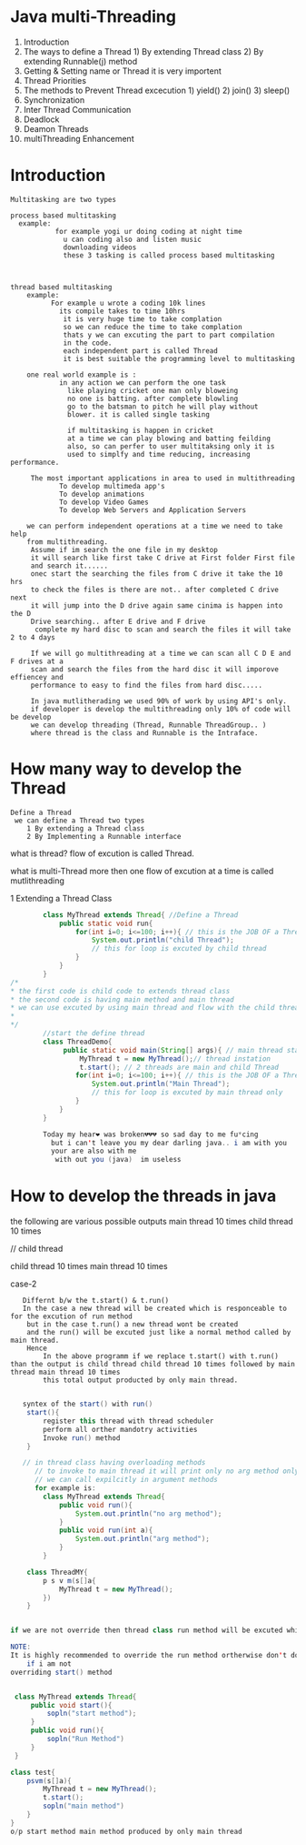 # Java multi-Threading
   1) Introduction
   2) The ways to define a Thread
            1) By extending Thread class
            2) By extending Runnable(j) method
   3) Getting & Setting name or Thread
it is very importent
   4) Thread Priorities
   5) The methods to Prevent Thread excecution
            1) yield()
            2) join()
            3) sleep()
   6) Synchronization
   7) Inter Thread Communication
   8) Deadlock
   9) Deamon Threads
   10) multiThreading Enhancement


# Introduction
    Multitasking are two types 

    process based multitasking
      example: 
               for example yogi ur doing coding at night time 
                 u can coding also and listen music
                 downloading videos 
                 these 3 tasking is called process based multitasking



    thread based multitasking
        example:
              For example u wrote a coding 10k lines 
                its compile takes to time 10hrs 
                 it is very huge time to take complation
                 so we can reduce the time to take complation
                 thats y we can excuting the part to part compilation
                 in the code.
                 each independent part is called Thread 
                 it is best suitable the programming level to multitasking
        
        one real world example is :
                in any action we can perform the one task
                  like playing cricket one man only bloweing 
                  no one is batting. after complete blowling 
                  go to the batsman to pitch he will play without
                  blower. it is called single tasking

                  if multitasking is happen in cricket 
                  at a time we can play blowing and batting feilding
                  also, so can perfer to user multitaksing only it is
                  used to simplfy and time reducing, increasing performance.

         The most important applications in area to used in multithreading
                To develop multimeda app's
                To develop animations
                To develop Video Games
                To develop Web Servers and Application Servers
        
        we can perform independent operations at a time we need to take help 
        from multithreading. 
         Assume if im search the one file in my desktop 
         it will search like first take C drive at First folder First file
         and search it......
         onec start the searching the files from C drive it take the 10 hrs
         to check the files is there are not.. after completed C drive next 
         it will jump into the D drive again same cinima is happen into the D
         Drive searching.. after E drive and F drive  
          complete my hard disc to scan and search the files it will take 2 to 4 days

         If we will go multithreading at a time we can scan all C D E and F drives at a 
         scan and search the files from the hard disc it will imporove effiencey and 
         performance to easy to find the files from hard disc.....
                 
         In java mutlitherading we used 90% of work by using API's only.
         if developer is develop the multithreading only 10% of code will be develop
         we can develop threading (Thread, Runnable ThreadGroup.. )     
         where thread is the class and Runnable is the Intraface.

# How many way to develop the Thread

    Define a Thread
     we can define a Thread two types
        1 By extending a Thread class
        2 By Implementing a Runnable interface
   

   what is thread?
    flow of excution is called Thread.
   
   what is multi-Thread 
    more then one flow of excution at a time is called mutlithreading

1 Extending a Thread Class
```java
        class MyThread extends Thread{ //Define a Thread
            public static void run{
                for(int i=0; i<=100; i++){ // this is the JOB OF a Thread
                    System.out.println("child Thread");
                    // this for loop is excuted by child thread
                }
            }
        }
/*
* the first code is child code to extends thread class
* the second code is having main method and main thread 
* we can use excuted by using main thread and flow with the child thread.
* 
*/
        //start the define thread
        class ThreadDemo{
             public static void main(String[] args){ // main thread starts
                 MyThread t = new MyThread();// thread instation
                 t.start(); // 2 threads are main and child Thread
                for(int i=0; i<=100; i++){ // this is the JOB OF a Thread
                    System.out.println("Main Thread");
                    // this for loop is excuted by main thread only
                }    
            }
        }

        Today my hear❤ was broken💔💔💔 so sad day to me fu*cing 
          but i can't leave you my dear darling java.. i am with you 
          your are also with me 
           with out you (java)  im useless
```
# How to develop the threads in java 
  the following are various possible outputs 
  main thread 10 times
  child thread 10 times

  // child thread 

   child thread 10 times
   main thread 10 times

   case-2 
      
       Differnt b/w the t.start() & t.run()
       In the case a new thread will be created which is responceable to for the excution of run method
        but in the case t.run() a new thread wont be created
        and the run() will be excuted just like a normal method called by main thread.
        Hence 
            In the above programm if we replace t.start() with t.run() than the output is child thread child thread 10 times followed by main thread main thread 10 times
            this total output producted by only main thread.

    
```java

   syntex of the start() with run()
    start(){
        register this thread with thread scheduler
        perform all orther mandotry activities
        Invoke run() method
    }

   // in thread class having overloading methods 
      // to invoke to main thread it will print only no arg method only prints
      // we can call expilcitly in argument methods
      for example is:
        class MyThread extends Thread{
            public void run(){
                System.out.println("no arg method");
            }
            public void run(int a){
                System.out.println("arg method");
            }
        }

    class ThreadMY{
        p s v m(s[]a{
            MyThread t = new MyThread();
        })
    }


if we are not override then thread class run method will be excuted which as empty implementation.

NOTE:
It is highly recommended to override the run method ortherwise don't don't go for the multithreading concepts.
    if i am not
overriding start() method


 class MyThread extends Thread{
     public void start(){
         sopln("start method");
     }
     public void run(){
         sopln("Run Method")
     }
 }

class test{
    psvm(s[]a){
        MyThread t = new MyThread();
        t.start();
        sopln("main method")
    }
}
o/p start method main method produced by only main thread
```




    


         

   